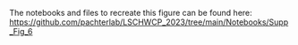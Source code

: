The notebooks and files to recreate this figure can be found here:  
https://github.com/pachterlab/LSCHWCP_2023/tree/main/Notebooks/Supp_Fig_6